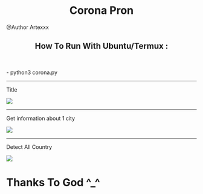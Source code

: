 <center><h1>Corona Pron</h1></center>

<p> @Author Artexxx</p>
<center><h2>How To Run With Ubuntu/Termux :</h2></center>
<br>
<p>- python3 corona.py </p>
<hr><p>Title</p>
<img src = "https://user-images.githubusercontent.com/54672403/77845974-8278cf80-71bb-11ea-8c7d-b6b36a8ab73a.png">
<hr><p>Get information about 1 city</p>
<img src = "https://user-images.githubusercontent.com/54672403/77846138-95d86a80-71bc-11ea-901a-0dfad45ae628.png">
<hr><p>Detect All Country</p>
<img src = "https://user-images.githubusercontent.com/54672403/77846151-ae488500-71bc-11ea-8ae1-751910b97b86.png">

<h1>Thanks To God ^_^</h1>
